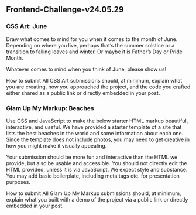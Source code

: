 
<h2 align="left">Frontend-Challenge-v24.05.29</h2>

<h3 align="left">CSS Art: June</h3>

<p>
Draw what comes to mind for you when it comes to the month of June. Depending on where you live, perhaps that’s the summer solstice or a transition to falling leaves and winter. Or maybe it is Father’s Day or Pride Month.
</p>
Whatever comes to mind when you think of June, please show us!

<p>
How to submit
All CSS Art submissions should, at minimum, explain what you are creating, how you approached the project, and the code you crafted either shared as a public link or directly embedded in your post.
</p>




<h3 align="left">Glam Up My Markup: Beaches</h3>


Use CSS and JavaScript to make the below starter HTML markup beautiful, interactive, and useful. We have provided a starter template of a site that lists the best beaches in the world and some information about each one. Since the template does not include photos, you may need to get creative in how you might make it visually appealing.

Your submission should be more fun and interactive than the HTML we provide, but also be usable and accessible. You should not directly edit the HTML provided, unless it is via JavaScript. We expect style and substance. You may add basic boilerplate, including meta tags etc. for presentation purposes.


How to submit
All Glam Up My Markup submissions should, at minimum, explain what you built with a demo of the project via a public link or directly embedded in your post.
